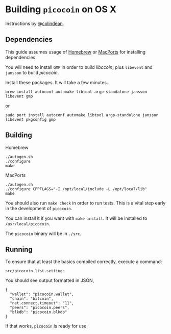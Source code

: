 Building `picocoin` on OS X
===========================

Instructions by @[colindean](http://github.com/colindean).



Dependencies
------------

This guide assumes usage of [Homebrew](http://brew.sh) or
[MacPorts](https://www.macports.org) for installing dependencies.

You will need to install `GMP` in order to build *libccoin*, plus `libevent`
and `jansson` to build *picocoin*.

Install these packages. It will take a few minutes.

    brew install autoconf automake libtool argp-standalone jansson libevent gmp

or

    sudo port install autoconf automake libtool argp-standalone jansson libevent pkgconfig gmp


Building
--------

Homebrew

    ./autogen.sh
    ./configure
    make

MacPorts

    ./autogen.sh
    ./configure CPPFLAGS="-I /opt/local/include -L /opt/local/lib"
    make


You should also run `make check` in order to run tests. This is a vital step
early in the development of `picocoin`.

You can install it if you want with `make install`. It will be installed to
`/usr/local/picocoin`.

The `picocoin` binary will be in `./src`.

Running
-------

To ensure that at least the basics compiled correctly, execute a command:

    src/picocoin list-settings

You should see output formatted in JSON,

    {
      "wallet": "picocoin.wallet",
      "chain": "bitcoin",
      "net.connect.timeout": "11",
      "peers": "picocoin.peers",
      "blkdb": "picocoin.blkdb"
    }

If that works, `picocoin` is ready for use.
